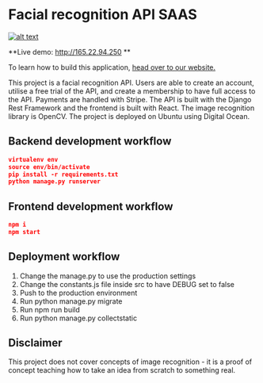 # Facial recognition API SAAS

[![alt text](https://github.com/justdjango/facial-recognition-saas/blob/master/thumbnail.png "Logo")](https://www.justdjango.com)

**Live demo: http://165.22.94.250 **

To learn how to build this application, [head over to our website.](https://www.justdjango.com)

This project is a facial recognition API. Users are able to create an account, utilise a free trial of the API, and create a membership to have full access to the API. Payments are handled with Stripe. The API is built with the Django Rest Framework and the frontend is built with React. The image recognition library is OpenCV. The project is deployed on Ubuntu using Digital Ocean.

## Backend development workflow

```json
virtualenv env
source env/bin/activate
pip install -r requirements.txt
python manage.py runserver
```

## Frontend development workflow

```json
npm i
npm start
```

## Deployment workflow
1. Change the manage.py to use the production settings
2. Change the constants.js file inside src to have DEBUG set to false
3. Push to the production environment
4. Run python manage.py migrate
5. Run npm run build
6. Run python manage.py collectstatic

## Disclaimer
This project does not cover concepts of image recognition - it is a proof of concept teaching how to take an idea from scratch to something real.
